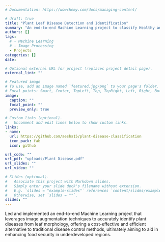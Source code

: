 ```yaml
---
# Documentation: https://wowchemy.com/docs/managing-content/

# draft: true
title: "Plant Leaf Disease Detection and Identification"
summary: "An end-to-end Machine Learning project to classify Healthy and Diseased Plant Leaves."
authors: []
tags: 
  # - Machine Learning
  # - Image Processing
  - Projects
categories: []
date: 

# Optional external URL for project (replaces project detail page).
external_link: ""

# Featured image
# To use, add an image named `featured.jpg/png` to your page's folder.
# Focal points: Smart, Center, TopLeft, Top, TopRight, Left, Right, BottomLeft, Bottom, BottomRight.
image:
  caption: ""
  focal_point: ""
  preview_only: true

# Custom links (optional).
#   Uncomment and edit lines below to show custom links.
links:
- name: 
  url: https://github.com/aesha15/plant-disease-classification
  icon_pack: fab
  icon: github

url_code: ""
url_pdf: "uploads/Plant Disease.pdf"
url_slides: ""
url_video: ""

# Slides (optional).
#   Associate this project with Markdown slides.
#   Simply enter your slide deck's filename without extension.
#   E.g. `slides = "example-slides"` references `content/slides/example-slides.md`.
#   Otherwise, set `slides = ""`.
slides: ""
---
```

Led and implemented an end-to-end Machine Learning project that leverages image augmentation techniques to accurately identify plant diseases from leaf morphology, offering a cost-effective and efficient alternative to traditional disease control methods, ultimately aiming to aid in enhancing food security in underdeveloped regions.
